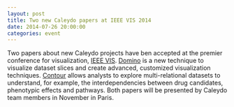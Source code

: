 ```yaml
---
layout: post
title: Two new Caleydo papers at IEEE VIS 2014
date: 2014-07-26 20:00:00
categories: event
---
```

Two papers about new Caleydo projects have ben accepted at the premier conference for visualization, <a href="https://ieeevis.org/">IEEE VIS</a>. <a href="{{site.baseurl}}/publications/2014_infovis_domino/">Domino</a> is a new technique to visualize dataset slices and create advanced, customized visualization techniques. <a href="{{site.baseurl}}/publications/2014_vast_contour/">Contour</a> allows analysts to explore multi-relational datasets to understand, for example, the interdependencies between drug candidates, phenotypic effects and pathways. Both papers will be presented by Caleydo team members in November in Paris. 